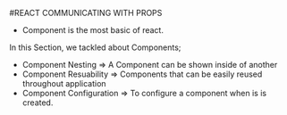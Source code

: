 #REACT COMMUNICATING WITH PROPS

- Component is the most basic of react.

 In this Section, we tackled about Components;
 - Component Nesting => A Component can be shown inside of another
 - Component Resuability => Components that can be easily reused throughout application
 - Component Configuration => To configure a component when is is created.
